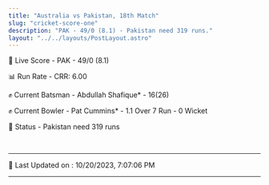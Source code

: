 ```yaml
---
title: "Australia vs Pakistan, 18th Match"
slug: "cricket-score-one"
description: "PAK - 49/0 (8.1) - Pakistan need 319 runs."
layout: "../../layouts/PostLayout.astro"
---
```


🔴 Live Score - PAK - 49/0 (8.1)  

📊 Run Rate - CRR: 6.00  

✊ Current Batsman - Abdullah Shafique* - 16(26)  

✊ Current Bowler - Pat Cummins* - 1.1 Over 7 Run - 0 Wicket  

📑 Status - Pakistan need 319 runs

<br />

***

📝 Last Updated on : 10/20/2023, 7:07:06 PM

***

